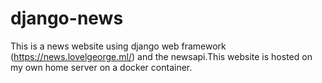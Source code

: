 # django-news

This is a news website using django web framework (https://news.lovelgeorge.ml/) and the newsapi.This website is hosted on my own home server on a docker container.

